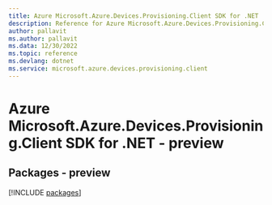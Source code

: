 ```yaml
---
title: Azure Microsoft.Azure.Devices.Provisioning.Client SDK for .NET
description: Reference for Azure Microsoft.Azure.Devices.Provisioning.Client SDK for .NET
author: pallavit
ms.author: pallavit
ms.data: 12/30/2022
ms.topic: reference
ms.devlang: dotnet
ms.service: microsoft.azure.devices.provisioning.client
---
```

# Azure Microsoft.Azure.Devices.Provisioning.Client SDK for .NET - preview
## Packages - preview
[!INCLUDE [packages](microsoft.azure.devices.provisioning.client-index.md)]
